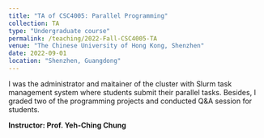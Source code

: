 ```yaml
---
title: "TA of CSC4005: Parallel Programming"
collection: TA
type: "Undergraduate course"
permalink: /teaching/2022-Fall-CSC4005-TA
venue: "The Chinese University of Hong Kong, Shenzhen"
date: 2022-09-01
location: "Shenzhen, Guangdong"
---
```


I was the administrator and maitainer of the cluster with Slurm task management system where students submit their parallel tasks. Besides, I graded two of the programming projects and conducted Q&A session for students.

**Instructor: Prof. Yeh-Ching Chung**